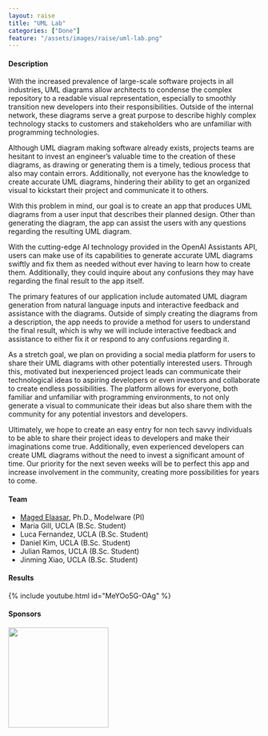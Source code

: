 ```yaml
---
layout: raise
title: "UML Lab"
categories: ["Done"]
feature: "/assets/images/raise/uml-lab.png"
---
```


#### Description

With the increased prevalence of large-scale software projects in all industries, UML diagrams allow architects to condense the complex repository to a readable visual representation, especially to smoothly transition new developers into their responsibilities. Outside of the internal network, these diagrams serve a great purpose to describe highly complex technology stacks to customers and stakeholders who are unfamiliar with programming technologies. 

Although UML diagram making software already exists, projects teams are hesitant to invest an engineer’s valuable time to the creation of these diagrams, as drawing or generating them is a timely, tedious process that also may contain errors. Additionally, not everyone has the knowledge to create accurate UML diagrams, hindering their ability to get an organized visual to kickstart their project and communicate it to others.

With this problem in mind, our goal is to create an app that produces UML diagrams from a user input that describes their planned design. Other than generating the diagram, the app can assist the users with any questions regarding the resulting UML diagram. 

With the cutting-edge AI technology provided in the OpenAI Assistants API, users can make use of its capabilities to generate accurate UML diagrams swiftly and fix them as needed without ever having to learn how to create them. Additionally, they could inquire about any confusions they may have regarding the final result to the app itself. 

The primary features of our application include automated UML diagram generation from natural language inputs and interactive feedback and assistance with the diagrams. Outside of simply creating the diagrams from a description, the app needs to provide a method for users to understand the final result, which is why we will include interactive feedback and assistance to either fix it or respond to any confusions regarding it. 

As a stretch goal, we plan on providing a social media platform for users to share their UML diagrams with other potentially interested users. Through this, motivated but inexperienced project leads can communicate their technological ideas to aspiring developers or even investors and collaborate to create endless possibilities. The platform allows for everyone, both familiar and unfamiliar with programming environments, to not only generate a visual to communicate their ideas but also share them with the community for any potential investors and developers. 

Ultimately, we hope to create an easy entry for non tech savvy individuals to be able to share their project ideas to developers and make their imaginations come true. Additionally, even experienced developers can create UML diagrams without the need to invest a significant amount of time. Our priority for the next seven weeks will be to perfect this app and increase involvement in the community, creating more possibilities for years to come.

#### Team

- [Maged Elaasar](/maged-elaasar.html), Ph.D., Modelware (PI)
- Maria Gill, UCLA (B.Sc. Student)
- Luca Fernandez, UCLA (B.Sc. Student)
- Daniel Kim, UCLA (B.Sc. Student)
- Julian Ramos, UCLA (B.Sc. Student)
- Jinming Xiao, UCLA (B.Sc. Student)

#### Results

{% include youtube.html id="MeYOo5G-OAg" %}

#### Sponsors

[<img width="200px" src="https://brand.ucla.edu/images/logos-and-marks/campus-logo.jpg"/>](https://www.ucla.edu/)
